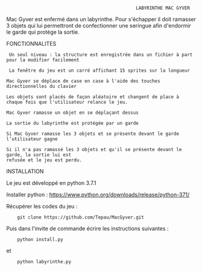                                                     LABYRINTHE MAC GYVER

Mac Gyver est enfermé dans un labyrinthe. Pour s'échapper il doit ramasser 3 objets qui lui permettront de confectionner une seringue afin d'endormir le garde qui protège la sortie.



   FONCTIONNALITES 

     Un seul niveau : la structure est enregistrée dans un fichier à part pour la modifier facilement

     La fenêtre du jeu est un carré affichant 15 sprites sur la longueur

    Mac Gyver se déplace de case en case à l'aide des touches directionnelles du clavier 

    Les objets sont placés de façon aléatoire et changent de place à chaque fois que l'utilisateur relance le jeu.

    Mac Gyver ramasse un objet en se déplaçant dessus

    La sortie du labyrinthe est protégée par un garde

    Si Mac Gyver ramasse les 3 objets et se présente devant le garde l’utilisateur gagne

    Si il n'a pas ramassé les 3 objets et qu'il se présente devant le garde, la sortie lui est 
    refusée et le jeu est perdu.



   INSTALLATION

Le jeu est développé en python 3.7.1

Installer python :
https://www.python.org/downloads/release/python-371/

Récupérer les codes du jeu :

		git clone https://github.com/Tepau/MacGyver.git

Puis dans l'invite de commande écrire les instructions suivantes :

		python install.py
et 	

		python labyrinthe.py
